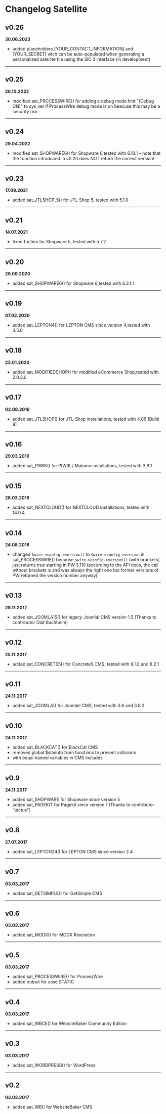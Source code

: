 # Changelog Satellite
## v0.26
**30.06.2023**
* added placeholders [YOUR_CONTACT_INFORMATION] and [YOUR_SECRET] wich can be auto-populated when generating a personalized satellite file using the SIC 3 interface (in development)
---

## v0.25
**26.10.2022**
* modified sat_PROCESSWIRE() for adding a debug mode hint "(Debug ON)" to sys_ver if ProcessWire debug mode is on beacuse this may be a security risk
---

## v0.24
**29.04.2022**
* modified sat_SHOPWARE6() for Shopware 6,tested with 6.10.1 – note that the function introduced in v0.20 does NOT return the correct version!
---

## v0.23
**17.09.2021**
* added sat_JTLSHOP_5() for JTL Shop 5, tested with 5.1.0
---

## v0.21
**14.07.2021**
* fixed fuction for Shopware 5, tested with 5.7.2
---

## v0.20
**29.09.2020**
* added sat_SHOPWARE6() for Shopware 6,tested with 6.3.1.1
---

## v0.19
**07.02.2020**
* added sat_LEPTON4() for LEPTON CMS since version 4,tested with 4.5.0
---

## v0.18
**23.01.2020**
* added sat_MODIFIEDSHOP() for modified eCommerce Shop,tested with 2.0.3.0
---

## v0.17
**02.08.2019**
* added sat_JTLSHOP() for JTL-Shop installations, tested with 4.06 (Build 9)
---

## v0.16
**29.03.2019**
* added sat_PIWIK() for PIWIK / Matomo installations, tested with 3.9.1
---

## v0.15
**28.03.2019**
* added sat_NEXTCLOUD() for NEXTCLOUD installations, tested with 14.0.4
---

## v0.14
**24.08.2018**
* changed `$wire->config->version()` to `$wire->config->version` in sat_PROCESSWIRE() because `$wire->config->version()` (with brackets) just returns _true_ starting in PW 3.110 (according to the API docs, the call without brackets is and was always the right one but former versions of PW returned the version number anyway)
---

## v0.13
**28.11.2017**
* added sat_JOOMLA15() for legacy Joomla! CMS version 1.5 (Thanks to contributor Olaf Buchheim)
---

## v0.12
**25.11.2017**
* added sat_CONCRETE5() for Concrete5 CMS, tested with 8.1.0 and 8.2.1
---

## v0.11
**24.11.2017**
* added sat_JOOMLA() for Joomla! CMS, tested with 3.6 and 3.8.2
---

## v0.10
**24.11.2017**
* added sat_BLACKCAT() for BlackCat CMS
* removed global $siteinfo from functions to prevent collisions
* with equal named variables in CMS includes
---

## v0.9
**24.11.2017**
* added sat_SHOPWARE for Shopware since version 5
* added sat_PAGEKIT for Pagekit since version 1 (Thanks to contributor "pictus")
---

## v0.8
**27.07.2017**
* added sat_LEPTON24() for LEPTON CMS since version 2.4
---

## v0.7
**03.03.2017**
* added sat_GETSIMPLE() for GetSimple CMS
---
## v0.6
**03.03.2017**
* added sat_MODX() for MODX Revolution
---

## v0.5
**03.03.2017**
* added sat_PROCESSWIRE() for ProcessWire
* added output for case STATIC
---

## v0.4
**03.03.2017**
* added sat_WBCE() for WebsiteBaker Community Edition
---

## v0.3
**03.03.2017**
* added sat_WORDPRESS() for WordPress
---

## v0.2
**03.03.2017**
* added sat_WB() for WebsiteBaker CMS